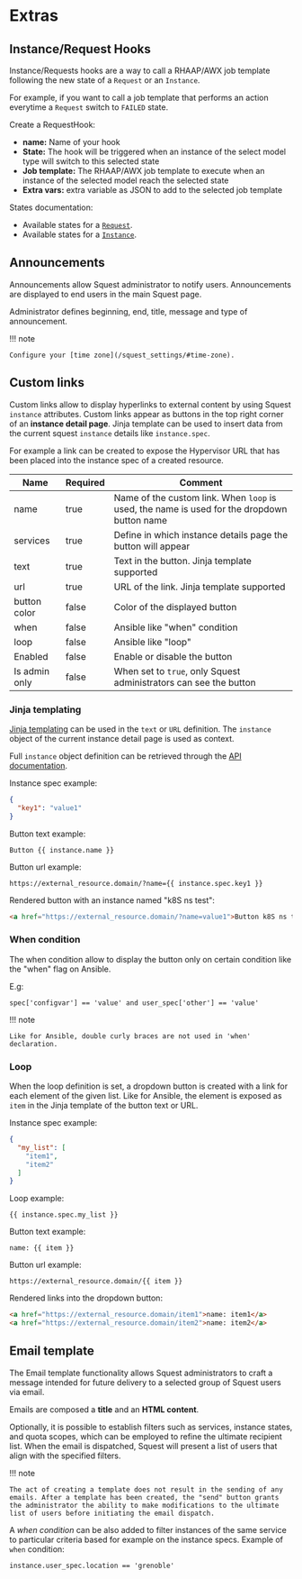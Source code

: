 # Extras

## Instance/Request Hooks

Instance/Requests hooks are a way to call a RHAAP/AWX job template following the new state of a `Request` or an `Instance`.

For example, if you want to call a job template that performs an action everytime a `Request` switch to `FAILED` state.

Create a RequestHook:

- **name:** Name of your hook
- **State:** The hook will be triggered when an instance of the select model type will switch to this selected state
- **Job template:** The RHAAP/AWX job template to execute when an instance of the selected model reach the selected state
- **Extra vars:** extra variable as JSON to add to the selected job template

States documentation:

- Available states for a [`Request`](../../dev/request-state-machine.md).
- Available states for a [`Instance`](../../dev/instance-state-machine.md).

## Announcements

Announcements allow Squest administrator to notify users. Announcements are displayed to end users in the main Squest page.

Administrator defines beginning, end, title, message and type of announcement.

!!! note

    Configure your [time zone](/squest_settings/#time-zone).

## Custom links

Custom links allow to display hyperlinks to external content by using Squest `instance` attributes.
Custom links appear as buttons in the top right corner of an **instance detail page**.
Jinja template can be used to insert data from the current squest `instance` details like `instance.spec`.

For example a link can be created to expose the Hypervisor URL that has been placed into the instance spec of a created resource.

| Name          | Required | Comment                                                                                     |
|---------------|----------|---------------------------------------------------------------------------------------------|
| name          | true     | Name of the custom link. When `loop` is used, the name is used for the dropdown button name |
| services      | true     | Define in which instance details page the button will appear                                |
| text          | true     | Text in the button. Jinja template supported                                                |
| url           | true     | URL of the link. Jinja template supported                                                   |
| button color  | false    | Color of the displayed button                                                               |
| when          | false    | Ansible like "when" condition                                                               |
| loop          | false    | Ansible like "loop"                                                                         |
| Enabled       | false    | Enable or disable the button                                                                |
| Is admin only | false    | When set to `true`, only Squest administrators can see the button                           |


### Jinja templating

[Jinja templating](../advanced/jinja.md) can be used in the `text` or `URL` definition. The `instance` object of the current instance detail 
page is used as context.

Full `instance` object definition can be retrieved through the [API documentation](../../administration/api.md).

Instance spec example:
```json
{
  "key1": "value1"
}
```

Button text example:
```
Button {{ instance.name }}
```

Button url example:
```
https://external_resource.domain/?name={{ instance.spec.key1 }}
```

Rendered button with an instance named "k8S ns test":
```html
<a href="https://external_resource.domain/?name=value1">Button k8S ns test</a>
```

### When condition

The when condition allow to display the button only on certain condition like the "when" flag on Ansible.

E.g:
```
spec['configvar'] == 'value' and user_spec['other'] == 'value'
```

!!! note

    Like for Ansible, double curly braces are not used in 'when' declaration.

### Loop

When the loop definition is set, a dropdown button is created with a link for each element of the given list.
Like for Ansible, the element is exposed as `item` in the Jinja template of the button text or URL.

Instance spec example:
```json
{
  "my_list": [
    "item1",
    "item2"
  ]
}
```

Loop example:
```
{{ instance.spec.my_list }}
```

Button text example:
```
name: {{ item }}
```

Button url example:
```
https://external_resource.domain/{{ item }}
```

Rendered links into the dropdown button:
```html
<a href="https://external_resource.domain/item1">name: item1</a>
<a href="https://external_resource.domain/item2">name: item2</a>
```

## Email template

The Email template functionality allows Squest administrators to craft a message intended for future delivery to a selected group of Squest users via email.

Emails are composed a **title** and an **HTML content**.

Optionally, it is possible to establish filters such as services, instance states, and quota scopes, which can be employed to refine the ultimate recipient list. When the email is dispatched, Squest will present a list of users that align with the specified filters.

!!! note

    The act of creating a template does not result in the sending of any emails. After a template has been created, the "send" button grants the administrator the ability to make modifications to the ultimate list of users before initiating the email dispatch.

A *when condition* can be also added to filter instances of the same service to particular criteria based for example on the instance specs.
Example of `when` condition:
```
instance.user_spec.location == 'grenoble'
```
